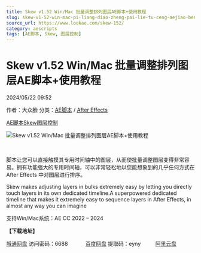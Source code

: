 ```yaml
---
title: Skew v1.52 Win/Mac 批量调整排列图层AE脚本+使用教程
slug: skew-v1-52-win-mac-pi-liang-diao-zheng-pai-lie-tu-ceng-aejiao-ben-shi-yong-jiao-cheng
source_url: https://www.lookae.com/skew-152/
category: aescripts
tags: [AE脚本, Skew, 图层控制]
---
```

# Skew v1.52 Win/Mac 批量调整排列图层AE脚本+使用教程

2024/05/22 09:52

作者：大众脸
分类：[AE脚本](https://www.lookae.com/after-effects/aescripts/) / [After Effects](https://www.lookae.com/after-effects/)

[AE脚本](https://www.lookae.com/tag/ae%e8%84%9a%e6%9c%ac/)[Skew](https://www.lookae.com/tag/skew/)[图层控制](https://www.lookae.com/tag/%e5%9b%be%e5%b1%82%e6%8e%a7%e5%88%b6/)

![Skew v1.52 Win/Mac 批量调整排列图层AE脚本+使用教程](https://www.lookae.com/wp-content/uploads/2023/10/Skew.jpg "Skew v1.52 Win/Mac 批量调整排列图层AE脚本+使用教程-LookAE.com")

﻿

脚本让您可以直接触摸其专用时间轴中的图层，从而使批量调整图层变得非常容易。拥有功能强大的专用时间轴，可以非常轻松地以您能想象到的几乎任何方式在 After Effects 中对图层进行排序。

Skew makes adjusting layers in bulks extremely easy by letting you directly touch layers in its own dedicated timeline.A superpowered dedicated timeline that makes it extremely easy to sequence layers in After Effects, in almost any way you can imagine

支持Win/Mac系统：AE CC 2022 – 2024

**【下载地址】**

[城通网盘](https://url70.ctfile.com/f/2827370-1248027436-52aa19?p=4431) 访问密码：6688            [百度网盘](https://pan.baidu.com/s/1FGpeDaMtL7J_NrjVPqY6hA?pwd=eyny) 提取码：eyny          [阿里云盘](https://www.alipan.com/s/ahhYx4mwCaE)
